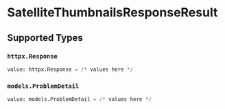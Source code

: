 # SatelliteThumbnailsResponseResult


## Supported Types

### `httpx.Response`

```python
value: httpx.Response = /* values here */
```

### `models.ProblemDetail`

```python
value: models.ProblemDetail = /* values here */
```

